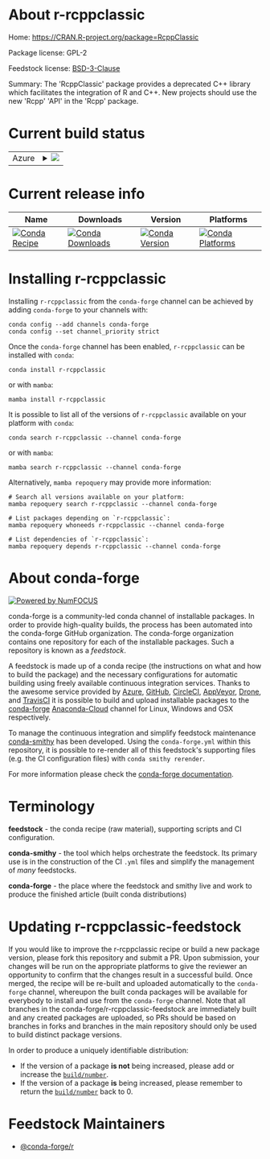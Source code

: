 About r-rcppclassic
===================

Home: https://CRAN.R-project.org/package=RcppClassic

Package license: GPL-2

Feedstock license: [BSD-3-Clause](https://github.com/conda-forge/r-rcppclassic-feedstock/blob/main/LICENSE.txt)

Summary: The 'RcppClassic' package provides a deprecated C++ library which facilitates the integration of R and C++. New projects should use the new 'Rcpp' 'API' in the 'Rcpp' package.

Current build status
====================


<table>
    
  <tr>
    <td>Azure</td>
    <td>
      <details>
        <summary>
          <a href="https://dev.azure.com/conda-forge/feedstock-builds/_build/latest?definitionId=2381&branchName=main">
            <img src="https://dev.azure.com/conda-forge/feedstock-builds/_apis/build/status/r-rcppclassic-feedstock?branchName=main">
          </a>
        </summary>
        <table>
          <thead><tr><th>Variant</th><th>Status</th></tr></thead>
          <tbody><tr>
              <td>linux_64_r_base4.1</td>
              <td>
                <a href="https://dev.azure.com/conda-forge/feedstock-builds/_build/latest?definitionId=2381&branchName=main">
                  <img src="https://dev.azure.com/conda-forge/feedstock-builds/_apis/build/status/r-rcppclassic-feedstock?branchName=main&jobName=linux&configuration=linux%20linux_64_r_base4.1" alt="variant">
                </a>
              </td>
            </tr><tr>
              <td>linux_64_r_base4.2</td>
              <td>
                <a href="https://dev.azure.com/conda-forge/feedstock-builds/_build/latest?definitionId=2381&branchName=main">
                  <img src="https://dev.azure.com/conda-forge/feedstock-builds/_apis/build/status/r-rcppclassic-feedstock?branchName=main&jobName=linux&configuration=linux%20linux_64_r_base4.2" alt="variant">
                </a>
              </td>
            </tr><tr>
              <td>osx_64_r_base4.1</td>
              <td>
                <a href="https://dev.azure.com/conda-forge/feedstock-builds/_build/latest?definitionId=2381&branchName=main">
                  <img src="https://dev.azure.com/conda-forge/feedstock-builds/_apis/build/status/r-rcppclassic-feedstock?branchName=main&jobName=osx&configuration=osx%20osx_64_r_base4.1" alt="variant">
                </a>
              </td>
            </tr><tr>
              <td>osx_64_r_base4.2</td>
              <td>
                <a href="https://dev.azure.com/conda-forge/feedstock-builds/_build/latest?definitionId=2381&branchName=main">
                  <img src="https://dev.azure.com/conda-forge/feedstock-builds/_apis/build/status/r-rcppclassic-feedstock?branchName=main&jobName=osx&configuration=osx%20osx_64_r_base4.2" alt="variant">
                </a>
              </td>
            </tr><tr>
              <td>win_64</td>
              <td>
                <a href="https://dev.azure.com/conda-forge/feedstock-builds/_build/latest?definitionId=2381&branchName=main">
                  <img src="https://dev.azure.com/conda-forge/feedstock-builds/_apis/build/status/r-rcppclassic-feedstock?branchName=main&jobName=win&configuration=win%20win_64_" alt="variant">
                </a>
              </td>
            </tr>
          </tbody>
        </table>
      </details>
    </td>
  </tr>
</table>

Current release info
====================

| Name | Downloads | Version | Platforms |
| --- | --- | --- | --- |
| [![Conda Recipe](https://img.shields.io/badge/recipe-r--rcppclassic-green.svg)](https://anaconda.org/conda-forge/r-rcppclassic) | [![Conda Downloads](https://img.shields.io/conda/dn/conda-forge/r-rcppclassic.svg)](https://anaconda.org/conda-forge/r-rcppclassic) | [![Conda Version](https://img.shields.io/conda/vn/conda-forge/r-rcppclassic.svg)](https://anaconda.org/conda-forge/r-rcppclassic) | [![Conda Platforms](https://img.shields.io/conda/pn/conda-forge/r-rcppclassic.svg)](https://anaconda.org/conda-forge/r-rcppclassic) |

Installing r-rcppclassic
========================

Installing `r-rcppclassic` from the `conda-forge` channel can be achieved by adding `conda-forge` to your channels with:

```
conda config --add channels conda-forge
conda config --set channel_priority strict
```

Once the `conda-forge` channel has been enabled, `r-rcppclassic` can be installed with `conda`:

```
conda install r-rcppclassic
```

or with `mamba`:

```
mamba install r-rcppclassic
```

It is possible to list all of the versions of `r-rcppclassic` available on your platform with `conda`:

```
conda search r-rcppclassic --channel conda-forge
```

or with `mamba`:

```
mamba search r-rcppclassic --channel conda-forge
```

Alternatively, `mamba repoquery` may provide more information:

```
# Search all versions available on your platform:
mamba repoquery search r-rcppclassic --channel conda-forge

# List packages depending on `r-rcppclassic`:
mamba repoquery whoneeds r-rcppclassic --channel conda-forge

# List dependencies of `r-rcppclassic`:
mamba repoquery depends r-rcppclassic --channel conda-forge
```


About conda-forge
=================

[![Powered by
NumFOCUS](https://img.shields.io/badge/powered%20by-NumFOCUS-orange.svg?style=flat&colorA=E1523D&colorB=007D8A)](https://numfocus.org)

conda-forge is a community-led conda channel of installable packages.
In order to provide high-quality builds, the process has been automated into the
conda-forge GitHub organization. The conda-forge organization contains one repository
for each of the installable packages. Such a repository is known as a *feedstock*.

A feedstock is made up of a conda recipe (the instructions on what and how to build
the package) and the necessary configurations for automatic building using freely
available continuous integration services. Thanks to the awesome service provided by
[Azure](https://azure.microsoft.com/en-us/services/devops/), [GitHub](https://github.com/),
[CircleCI](https://circleci.com/), [AppVeyor](https://www.appveyor.com/),
[Drone](https://cloud.drone.io/welcome), and [TravisCI](https://travis-ci.com/)
it is possible to build and upload installable packages to the
[conda-forge](https://anaconda.org/conda-forge) [Anaconda-Cloud](https://anaconda.org/)
channel for Linux, Windows and OSX respectively.

To manage the continuous integration and simplify feedstock maintenance
[conda-smithy](https://github.com/conda-forge/conda-smithy) has been developed.
Using the ``conda-forge.yml`` within this repository, it is possible to re-render all of
this feedstock's supporting files (e.g. the CI configuration files) with ``conda smithy rerender``.

For more information please check the [conda-forge documentation](https://conda-forge.org/docs/).

Terminology
===========

**feedstock** - the conda recipe (raw material), supporting scripts and CI configuration.

**conda-smithy** - the tool which helps orchestrate the feedstock.
                   Its primary use is in the construction of the CI ``.yml`` files
                   and simplify the management of *many* feedstocks.

**conda-forge** - the place where the feedstock and smithy live and work to
                  produce the finished article (built conda distributions)


Updating r-rcppclassic-feedstock
================================

If you would like to improve the r-rcppclassic recipe or build a new
package version, please fork this repository and submit a PR. Upon submission,
your changes will be run on the appropriate platforms to give the reviewer an
opportunity to confirm that the changes result in a successful build. Once
merged, the recipe will be re-built and uploaded automatically to the
`conda-forge` channel, whereupon the built conda packages will be available for
everybody to install and use from the `conda-forge` channel.
Note that all branches in the conda-forge/r-rcppclassic-feedstock are
immediately built and any created packages are uploaded, so PRs should be based
on branches in forks and branches in the main repository should only be used to
build distinct package versions.

In order to produce a uniquely identifiable distribution:
 * If the version of a package **is not** being increased, please add or increase
   the [``build/number``](https://docs.conda.io/projects/conda-build/en/latest/resources/define-metadata.html#build-number-and-string).
 * If the version of a package **is** being increased, please remember to return
   the [``build/number``](https://docs.conda.io/projects/conda-build/en/latest/resources/define-metadata.html#build-number-and-string)
   back to 0.

Feedstock Maintainers
=====================

* [@conda-forge/r](https://github.com/conda-forge/r/)

